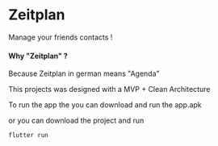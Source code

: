 # Zeitplan
 Manage your friends contacts !
 
 #### Why "Zeitplan" ?
 Because Zeitplan in german means "Agenda" 
 
 
 This projects was designed with a MVP + Clean Architecture
 
 
 To run the app the you can download and run the app.apk
 
 or you can download the project and run
``` dart
flutter run
```